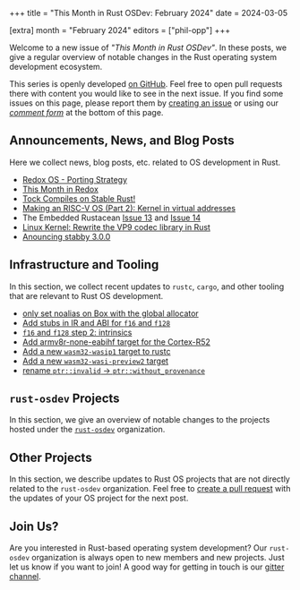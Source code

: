 +++
title = "This Month in Rust OSDev: February 2024"
date = 2024-03-05

[extra]
month = "February 2024"
editors = ["phil-opp"]
+++

Welcome to a new issue of _"This Month in Rust OSDev"_. In these posts, we give a regular overview of notable changes in the Rust operating system development ecosystem.

<!-- more -->

This series is openly developed [on GitHub](https://github.com/rust-osdev/homepage/). Feel free to open pull requests there with content you would like to see in the next issue. If you find some issues on this page, please report them by [creating an issue](https://github.com/rust-osdev/homepage/issues/new) or using our <a href="#comment-form">_comment form_</a> at the bottom of this page.

<!--
    This is a draft for the upcoming "This Month in Rust OSDev (February 2024)" post.
    Feel free to create pull requests against the `next` branch to add your
    content here.
    Please take a look at the past posts on https://rust-osdev.com/ to see the
    general structure of these posts.
-->

## Announcements, News, and Blog Posts

Here we collect news, blog posts, etc. related to OS development in Rust.

<!--
Please follow this template:

- [Title](https://example.com)
  - (optional) Some additional context
-->

- [Redox OS - Porting Strategy](https://www.redox-os.org/news/porting-strategy/)
- [This Month in Redox](https://redox-os.org/news/this-month-240229/)
- [Tock Compiles on Stable Rust!](https://tockos.org/blog/2024/talking-tock-55/)
- [Making an RISC-V OS (Part 2): Kernel in virtual addresses](https://traxys.me/riscv_os_2.html)
- The Embedded Rustacean [Issue 13](https://www.theembeddedrustacean.com/p/the-embedded-rustacean-issue-13) and [Issue 14](https://www.theembeddedrustacean.com/p/the-embedded-rustacean-issue-14)
- [Linux Kernel: Rewrite the VP9 codec library in Rust](https://lore.kernel.org/lkml/20240227215146.46487-1-daniel.almeida@collabora.com/)
- [Anouncing stabby 3.0.0](https://www.reddit.com/r/rust/comments/1amjknw/anouncing_stabby_300_and_rustconf_video_available/)

## Infrastructure and Tooling

In this section, we collect recent updates to `rustc`, `cargo`, and other tooling that are relevant to Rust OS development.

<!--
    Please use the following template:

- [Title](https://example.com)
  - (optional) Some additional context
-->

- [only set noalias on Box with the global allocator](https://github.com/rust-lang/rust/pull/122018)
- [Add stubs in IR and ABI for `f16` and `f128`](https://github.com/rust-lang/rust/pull/121728)
- [`f16` and `f128` step 2: intrinsics](https://github.com/rust-lang/rust/pull/121841)
- [Add armv8r-none-eabihf target for the Cortex-R52](https://github.com/rust-lang/rust/pull/110482)
- [Add a new `wasm32-wasip1` target to rustc](https://github.com/rust-lang/rust/pull/120468)
- [Add a new `wasm32-wasi-preview2` target](https://github.com/rust-lang/rust/pull/119616)
- [rename `ptr::invalid` -> `ptr::without_provenance`](https://github.com/rust-lang/rust/pull/117658)

## `rust-osdev` Projects

In this section, we give an overview of notable changes to the projects hosted under the [`rust-osdev`](https://github.com/rust-osdev/about) organization.

<!--
    Please use the following template:

    ### [`repo_name`](https://github.com/rust-osdev/repo_name)
    <span class="maintainers">Maintained by [@maintainer_1](https://github.com/maintainer_1)</span>

    The `repo_name` crate ...<<short introduction>>...

    We merged the following changes this month:
    <<changelog, either in list or text form>>
-->



## Other Projects

In this section, we describe updates to Rust OS projects that are not directly related to the `rust-osdev` organization. Feel free to [create a pull request](https://github.com/rust-osdev/homepage/pulls) with the updates of your OS project for the next post.

<!--
    Please use the following template:

    ### [`owner_name/repo_name`](https://github.com/rust-osdev/owner_name/repo_name)
    <span class="maintainers">(Section written by [@your_github_name](https://github.com/your_github_name))</span>

    ...<<your project updates>>...
-->

## Join Us?

Are you interested in Rust-based operating system development? Our `rust-osdev` organization is always open to new members and new projects. Just let us know if you want to join! A good way for getting in touch is our [gitter channel](https://gitter.im/rust-osdev/Lobby).
